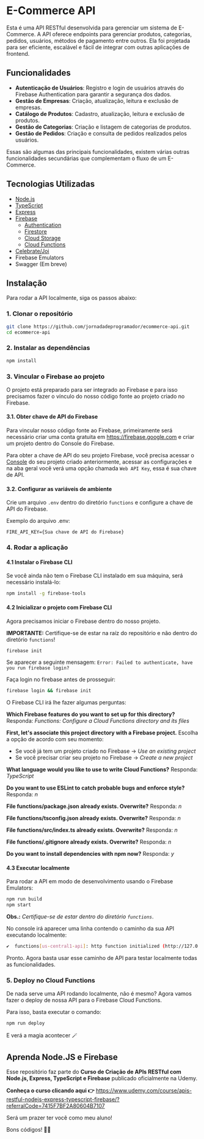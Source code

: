 # E-Commerce API

Esta é uma API RESTful desenvolvida para gerenciar um sistema de E-Commerce. A API oferece endpoints para gerenciar produtos, categorias, pedidos, usuários, métodos de pagamento entre outros. Ela foi projetada para ser eficiente, escalável e fácil de integrar com outras aplicações de frontend.

## Funcionalidades

- **Autenticação de Usuários**: Registro e login de usuários através do Firebase Authentication para garantir a segurança dos dados.
- **Gestão de Empresas**: Criação, atualização, leitura e exclusão de empresas.
- **Catálogo de Produtos**: Cadastro, atualização, leitura e exclusão de produtos.
- **Gestão de Categorias**: Criação e listagem de categorias de produtos.
- **Gestão de Pedidos**: Criação e consulta de pedidos realizados pelos usuários.

Essas são algumas das principais funcionalidades, existem várias outras funcionalidades secundárias que complementam o fluxo de um E-Commerce.

## Tecnologias Utilizadas

- [Node.js](https://nodejs.org)
- [TypeScript](https://www.typescriptlang.org)
- [Express](https://expressjs.com)
- [Firebase](https://firebase.google.com)
  - [Authentication](https://firebase.google.com/docs/auth)
  - [Firestore](https://firebase.google.com/docs/firestore)
  - [Cloud Storage](https://firebase.google.com/docs/storage)
  - [Cloud Functions](https://firebase.google.com/docs/functions)
- [Celebrate/Joi](https://www.npmjs.com/package/celebrate)
- Firebase Emulators
- Swagger (Em breve)

## Instalação

Para rodar a API localmente, siga os passos abaixo:

### 1. Clonar o repositório

```bash
git clone https://github.com/jornadadeprogramador/ecommerce-api.git
cd ecommerce-api
```

### 2. Instalar as dependências

```bash
npm install
```

### 3. Vincular o Firebase ao projeto

O projeto está preparado para ser integrado ao Firebase e para isso precisamos fazer o vínculo do nosso código fonte ao projeto criado no Firebase.

#### 3.1. Obter chave de API do Firebase

Para vincular nosso código fonte ao Firebase, primeiramente será necessário criar uma conta gratuita em https://firebase.google.com e criar um projeto dentro do Console do Firebase.

Para obter a chave de API do seu projeto Firebase, você precisa acessar o [Console](https://console.firebase.google.com) do seu projeto criado anteriormente, acessar as configurações e na aba geral você verá uma opção chamada `Web API Key`, essa é sua chave de API.

#### 3.2. Configurar as variáveis de ambiente

Crie um arquivo `.env` dentro do diretório `functions` e configure a chave de API do Firebase.

Exemplo do arquivo .env:

```
FIRE_API_KEY={Sua chave de API do Firebase}
```

### 4. Rodar a aplicação

#### 4.1 Instalar o Firebase CLI

Se você ainda não tem o Firebase CLI instalado em sua máquina, será necessário instalá-lo:

```bash
npm install -g firebase-tools
```

#### 4.2 Inicializar o projeto com Firebase CLI

Agora precisamos iniciar o Firebase dentro do nosso projeto.

**IMPORTANTE:** Certifique-se de estar na raíz do repositório e não dentro do diretório `functions`!

```bash
firebase init
```

Se aparecer a seguinte mensagem: `Error: Failed to authenticate, have you run firebase login?`

Faça login no firebase antes de prosseguir:

```bash
firebase login && firebase init
```

O Firebase CLI irá lhe fazer algumas perguntas:

**Which Firebase features do you want to set up for this directory?**
Responda: _Functions: Configure a Cloud Functions directory and its files_

**First, let's associate this project directory with a Firebase project.**
Escolha a opção de acordo com seu momento:

- Se você já tem um projeto criado no Firebase -> _Use an existing project_
- Se você precisar criar seu projeto no Firebase -> _Create a new project_

**What language would you like to use to write Cloud Functions?**
Responda: _TypeScript_

**Do you want to use ESLint to catch probable bugs and enforce style?**
Responda: _n_

**File functions/package.json already exists. Overwrite?**
Responda: _n_

**File functions/tsconfig.json already exists. Overwrite?**
Responda: _n_

**File functions/src/index.ts already exists. Overwrite?**
Responda: _n_

**File functions/.gitignore already exists. Overwrite?**
Responda: _n_

**Do you want to install dependencies with npm now?**
Responda: _y_

#### 4.3 Executar localmente

Para rodar a API em modo de desenvolvimento usando o Firebase Emulators:

```bash
npm run build
npm start
```

**Obs.:** _Certifique-se de estar dentro do diretório `functions`_.

No console irá aparecer uma linha contendo o caminho da sua API executando localmente:

```bash
✔  functions[us-central1-api]: http function initialized (http://127.0.0.1:5001/e-commercenishi-19c87/us-central1/api).
```

Pronto. Agora basta usar esse caminho de API para testar localmente todas as funcionalidades.

### 5. Deploy no Cloud Functions

De nada serve uma API rodando localmente, não é mesmo? Agora vamos fazer o deploy de nossa API para o Firebase Cloud Functions.

Para isso, basta executar o comando:

```bash
npm run deploy
```

E verá a magia acontecer 🪄

## Aprenda Node.JS e Firebase

Esse repositório faz parte do **Curso de Criação de APIs RESTful com Node.js, Express, TypeScript e Firebase** publicado oficialmente na Udemy.

**Conheça o curso clicando aqui 👉**
https://www.udemy.com/course/apis-restful-nodejs-express-typescript-firebase/?referralCode=7415F7BF2A80604B7107

Será um prazer ter você como meu aluno!

Bons códigos! 👨‍💻

